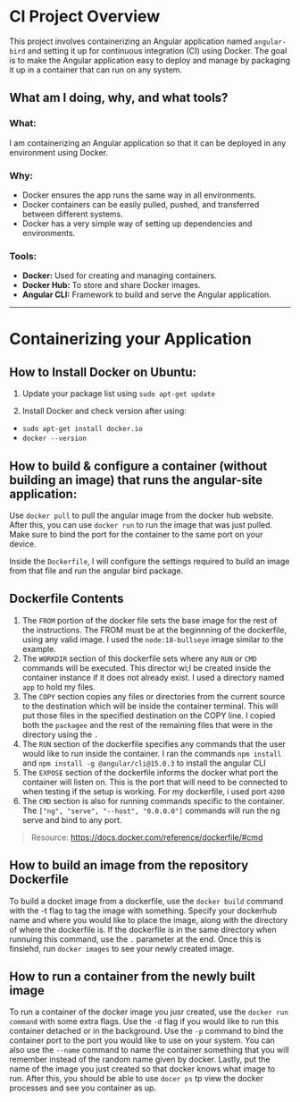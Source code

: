 # CI Project Overview

This project involves containerizing an Angular application named `angular-bird` and setting it up for continuous integration (CI) using Docker. The goal is to make the Angular application easy to deploy and manage by packaging it up in a container that can run on any system.

## What am I doing, why, and what tools?

### What:
I am containerizing an Angular application so that it can be deployed in any environment using Docker.

### Why:
- Docker ensures the app runs the same way in all environments.
- Docker containers can be easily pulled, pushed, and transferred between different systems.
- Docker has a very simple way of setting up dependencies and environments.

### Tools:
- **Docker:** Used for creating and managing containers.
- **Docker Hub:** To store and share Docker images.
- **Angular CLI:** Framework to build and serve the Angular application.

---

# Containerizing your Application

## How to Install Docker on Ubuntu:

1. Update your package list using `sudo apt-get update`

2. Install Docker and check version after using:

- `sudo apt-get install docker.io`
- `docker --version`

## How to build & configure a container (without building an image) that runs the angular-site application:

Use `docker pull` to pull the angular image from the docker hub website. After this, you can use `docker run` to run the image that was just pulled. Make sure to bind the port for the container to the same port on your device.

Inside the `Dockerfile`, I will configure the settings required to build an image from that file and run the angular bird package.

## Dockerfile Contents
1. The `FROM` portion of the docker file sets the base image for the rest of the instructions. The FROM must be at the beginnning of the dockerfile, using any valid image. I used the `node:18-bullseye` image similar to the example.
2. The `WORKDIR` section of this dockerfile sets where any `RUN` or `CMD` commands will be executed. This director wi;l be created inside the container instance if it does not already exist. I used a directory named `app` to hold my files.
3. The `COPY` section copies any files or directories from the current source to the destination which will be inside the container terminal. This will put those files in the specified destination on the COPY line. I copied both the `packagee` and the rest of the remaining files that were in the directory using the `.`  
4. The `RUN` section of the dockerfile specifies any commands that the user would like to run inside the container. I ran the commands `npm install` and `npm install -g @angular/cli@15.0.3` to install the angular CLI
5. The `EXPOSE` section of the dockerfile informs the docker what port the container will listen on. This is the port that will need to be connected to when testing if the setup is working. For my dockerfile, i used port `4200`
6. The `CMD` section is also for running commands specific to the container. The `["ng", "serve", "--host", "0.0.0.0"]` commands will run the ng serve and bind to any port.

> Resource: https://docs.docker.com/reference/dockerfile/#cmd

## How to build an image from the repository Dockerfile

To build a docket image from a dockerfile, use the `docker build` command with the -t flag to tag the image with something. Specify your dockerhub name and where you would like to place the image, along with the directory of where the dockerfile is. If the dockerfile is in the same directory when runnuing this command, use the `.` parameter at the end. Once this is finsiehd, run `docker images` to see your newly created image.

## How to run a container from the newly built image

To run a container of the docker image you jusr created, use the `docker run command` with some extra flags. Use the `-d` flag if you would like to run this container detached or in the background. Use the `-p` command to bind the container port to the port you would like to use on your system. You can also use the `--name` command to name the container something that you will remember instead of the random name given by docker. Lastly, put the name of the image you just created so that docker knows what image to run. After this, you should be able to use `docer ps` tp view the docker processes and see you container as up.
























